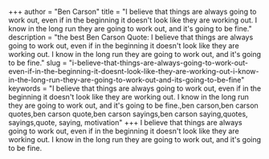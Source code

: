 +++
author = "Ben Carson"
title = "I believe that things are always going to work out, even if in the beginning it doesn't look like they are working out. I know in the long run they are going to work out, and it's going to be fine."
description = "the best Ben Carson Quote: I believe that things are always going to work out, even if in the beginning it doesn't look like they are working out. I know in the long run they are going to work out, and it's going to be fine."
slug = "i-believe-that-things-are-always-going-to-work-out-even-if-in-the-beginning-it-doesnt-look-like-they-are-working-out-i-know-in-the-long-run-they-are-going-to-work-out-and-its-going-to-be-fine"
keywords = "I believe that things are always going to work out, even if in the beginning it doesn't look like they are working out. I know in the long run they are going to work out, and it's going to be fine.,ben carson,ben carson quotes,ben carson quote,ben carson sayings,ben carson saying,quotes, sayings,quote, saying, motivation"
+++
I believe that things are always going to work out, even if in the beginning it doesn't look like they are working out. I know in the long run they are going to work out, and it's going to be fine.
